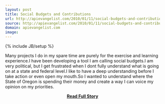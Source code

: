 ```yaml
---
layout: post
title: Social Budgets and Contributions
url: http://apievangelist.com/2010/01/11/social-budgets-and-contributions/
source: http://apievangelist.com/2010/01/11/social-budgets-and-contributions/
domain: apievangelist.com
image: 
---
```

{% include JB/setup %}<p>Many projects I do in my spare time are purely for the exercise and learning experience.I have been developing a tool I am calling social budgets.I am very political, but I get frustrated when I dont fully understand what is going on at a state and federal level.I like to have a deep understanding before I take action or even open my mouth.So I wanted to understand where the State of Oregon is spending their money and create a way I can voice my opinion on my priorities.</p>
<center><p><a href="http://apievangelist.com/2010/01/11/social-budgets-and-contributions/" style='padding:25px; font-sze:18px; font-weight: bold;'>Read Full Story</a></p></center>
